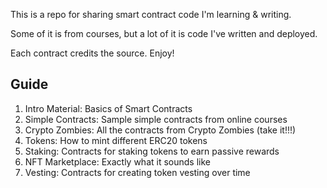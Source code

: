 This is a repo for sharing smart contract code I'm learning & writing.

Some of it is from courses, but a lot of it is code I've written and deployed.

Each contract credits the source. Enjoy!

## Guide

1. Intro Material: Basics of Smart Contracts
2. Simple Contracts: Sample simple contracts from online courses
3. Crypto Zombies: All the contracts from Crypto Zombies (take it!!!)
4. Tokens: How to mint different ERC20 tokens
5. Staking: Contracts for staking tokens to earn passive rewards
6. NFT Marketplace: Exactly what it sounds like
7. Vesting: Contracts for creating token vesting over time
